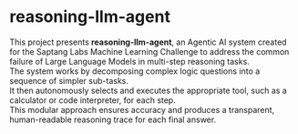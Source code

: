 # reasoning-llm-agent

This project presents **reasoning-llm-agent**, an Agentic AI system created for the Saptang Labs Machine Learning Challenge to address the common failure of Large Language Models in multi-step reasoning tasks.  
The system works by decomposing complex logic questions into a sequence of simpler sub-tasks.  
It then autonomously selects and executes the appropriate tool, such as a calculator or code interpreter, for each step.  
This modular approach ensures accuracy and produces a transparent, human-readable reasoning trace for each final answer.

